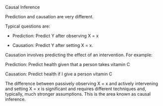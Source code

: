 Causal Inference



Prediction and causation are very different. 

Typical questions are: 

- Prediction: Predict Y after observing X = x 

- Causation: Predict Y after setting X = x. 

Causation involves predicting the effect of an intervention. For example:

Prediction: Predict health given that a person takes vitamin C 

Causation: Predict health if I give a person vitamin C



The difference between passively observing X = x and actively intervening and setting X = x is significant and requires different techniques and, typically, much stronger assumptions. This is the area known as causal inference.